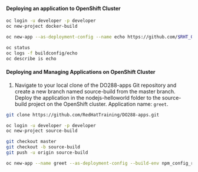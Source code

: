 #### Deploying an application to OpenShift Cluster  
```bash
oc login -u developer -p developer
oc new-project docker-build

oc new-app --as-deployment-config --name echo https://github.com/$RHT_OCP4_GITHUB_USER/DO288-apps#docker-build --context-dir ubi-echo

oc status 
oc logs -f buildconfig/echo
oc describe is echo
```  

#### Deploying and Managing Applications on OpenShift Cluster  
1. Navigate to your local clone of the DO288-apps Git repository and create a new branch named source-build from the master branch. Deploy the application  in the nodejs-helloworld folder to the source-build project on the OpenShift cluster. Application name: `greet`.  
```bash
git clone https://github.com/RedHatTraining/DO288-apps.git

oc login -u developer -p developer
oc new-project source-build

git checkout master
git checkout -b source-build
git push -u origin source-build

oc new-app --name greet --as-deployment-config --build-env npm_config_registry http://$RHT_OCP4_NEXUS_SERVER/repository/nodejs nodejs:12~https://github.com/$RHT_OCP4_GITHUB_USER/DO288-apps#source-build --context-dir nodejs-helloworld
```  
